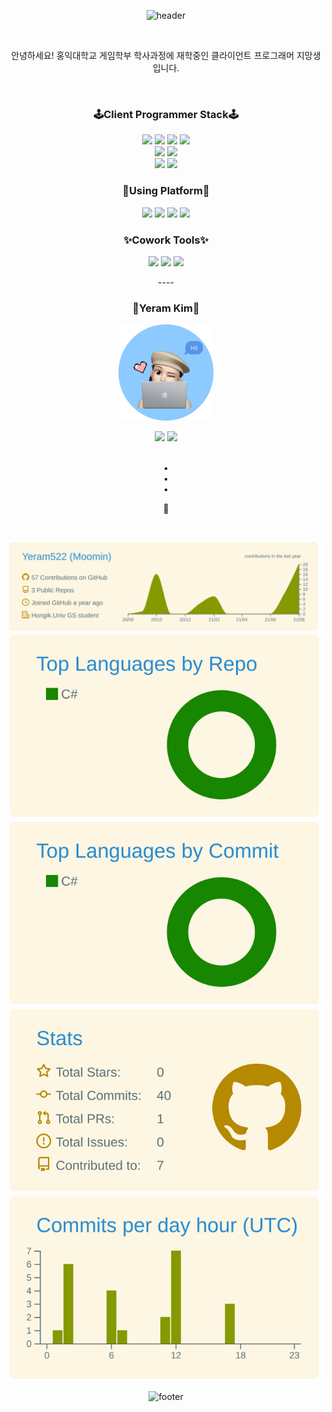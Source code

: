 <div align='center'>
  
![header](https://capsule-render.vercel.app/api?type=rect&color=91D587&height=90&section=header&text=Hi%20there👋&fontSize=30&fontColor=FFFFFF&animation=fadeIn)  
  
<br> 


<p>
  
안녕하세요! 홍익대학교 게임학부 학사과정에 재학중인 클라이언트 프로그래머 지망생입니다.
  
<br> 
  
### 🕹Client Programmer Stack🕹
<img src="https://img.shields.io/badge/C++-00599C?style=flat-square&logo=C%2B%2B&logoColor=white"/>
<img src="https://img.shields.io/badge/C%23-239120?style=flat-square&logo=Csharp&logoColor=white"/>
<img src="https://img.shields.io/badge/C-A8B9CC?style=flat-square&logo=C&logoColor=white"/> 
<img src="https://img.shields.io/badge/Python-3776AB?style=flat-square&logo=Python&logoColor=white"/>                                   
<br> 
<img src="https://img.shields.io/badge/Unity-000000?style=flat-square&logo=Unity&logoColor=white"/> 
<img src="https://img.shields.io/badge/SQLite-003B57?style=flat-square&logo=SQLite&logoColor=white"/>                                    
<br>  
<img src="https://img.shields.io/badge/OpenGL-5586A4?style=flat-square&logo=OpenGL&logoColor=white"/> 
<img src="https://img.shields.io/badge/AndroidStudio-3DDC84?style=flat-square&logo=AndroidStudio&logoColor=white"/> 

<br> 
  
### 🎨Using Platform🎨
<img src="https://img.shields.io/badge/Windows-0078D6?style=flat-square&logo=Windows&logoColor=white"/> 
<img src="https://img.shields.io/badge/VisualStudioCode-007ACC?style=flat-square&logo=VisualStudioCode&logoColor=white"/> 
<img src="https://img.shields.io/badge/Disqus-2E9FFF?style=flat-square&logo=Disqus&logoColor=white"/>
<img src="https://img.shields.io/badge/Jekyll-CC0000?style=flat-square&logo=Jekyll&logoColor=white"/> 

<br> 
  
### ✨Cowork Tools✨
<img src="https://img.shields.io/badge/Git-F05032?style=flat-square&logo=Git&logoColor=white"/> 
<img src="https://img.shields.io/badge/GitHub-181717?style=flat-square&logo=GitHub&logoColor=white"/> 
<img src="https://img.shields.io/badge/Discord-5865F2?style=flat-square&logo=Discord&logoColor=white"/> 

<br> 
  
<p>
----

  
### 🌊Yeram Kim🌊


<p>
  
<img src= "https://github.com/Yeram522/Yeram522/blob/master/github-profile-header-mimoticon-ver.jpg" width="30%" height="30%">  

[<img src="https://img.shields.io/badge/TechBlog-EA4AAA?style=flat-square&logo=GitHub&logoColor=white"/>](https://yeram522.github.io/)
[<img src="https://img.shields.io/badge/FormerBlog-03C75A?style=flat-square&logo=Naver&logoColor=white"/>](https://blog.naver.com/kamin_s2)
  
<br>
•
<br> 
•
<br> 
•   
<br>
  
🖤  

<br>
  
[![](https://raw.githubusercontent.com/Yeram522/Yeram522/master/profile-summary-card-output/solarized/0-profile-details.svg)](https://github.com/vn7n24fzkq/github-profile-summary-cards)
[![](https://raw.githubusercontent.com/Yeram522/Yeram522/master/profile-summary-card-output/solarized/1-repos-per-language.svg)](https://github.com/vn7n24fzkq/github-profile-summary-cards) [![](https://raw.githubusercontent.com/Yeram522/Yeram522/master/profile-summary-card-output/solarized/2-most-commit-language.svg)](https://github.com/vn7n24fzkq/github-profile-summary-cards)
[![](https://raw.githubusercontent.com/Yeram522/Yeram522/master/profile-summary-card-output/solarized/3-stats.svg)](https://github.com/vn7n24fzkq/github-profile-summary-cards) [![](https://raw.githubusercontent.com/Yeram522/Yeram522/master/profile-summary-card-output/solarized/4-productive-time.svg)](https://github.com/vn7n24fzkq/github-profile-summary-cards)


![footer](https://capsule-render.vercel.app/api?type=wave&color=B0D6F9&height=160&section=footer)
  
</div>
